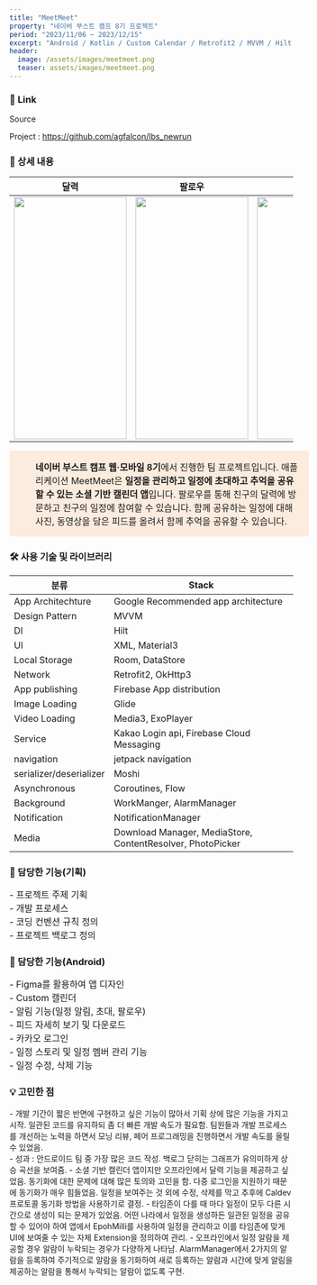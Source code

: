 ```yaml
---
title: "MeetMeet"
property: "네이버 부스트 캠프 8기 프로젝트"
period: "2023/11/06 ~ 2023/12/15"
excerpt: "Android / Kotlin / Custom Calendar / Retrofit2 / MVVM / Hilt / Material3 / Room / DataStore  FCM / Jetpack navigation / Moshi / WorkManager / AlarmManger"
header:
  image: /assets/images/meetmeet.png
  teaser: assets/images/meetmeet.png
---
```

### 🔗 Link
Source

Project : <a href = "https://github.com/boostcampwm2023/and08-meetmeet">https://github.com/agfalcon/lbs_newrun</a>


### 📖 상세 내용

|달력|팔로우|일정초대|알림|피드|
|:---:|:---:|:---:|:---:|:---:|
|<img width="200" height="430" src="https://github.com/boostcampwm2023/and08-meetmeet/assets/97400357/8336fca3-03aa-47cf-ae59-268aef2d7302"/>|<img width="200" height="430"  src="https://github.com/boostcampwm2023/and08-meetmeet/assets/97400357/bf22c572-a0a5-4c6b-84d6-a28df9980d4d"/>|<img width="200" height="430" src="https://github.com/boostcampwm2023/and08-meetmeet/assets/97400357/92d685c7-8da5-4de4-bfe0-6b11260ac884"/>|<img width="200" height="430" src="https://github.com/boostcampwm2023/and08-meetmeet/assets/97400357/2892e3b0-33f5-4462-b9ff-3eb61fb84735"/>|<img width="200" height="430" src="https://github.com/boostcampwm2023/and08-meetmeet/assets/97400357/960fed3c-8a8e-4886-bc59-a3622a1e6b91"/>|


<div style="display: flex; width: 100%; border-radius: 3px; background: rgb(251, 236, 221); padding: 16px 16px 16px 12px;"><div><div class="notion-record-icon notranslate" style="display: flex; align-items: center; justify-content: center; height: 24px; width: 24px; border-radius: 0.25em; flex-shrink: 0;"><div style="display: flex; align-items: center; justify-content: center; height: 24px; width: 24px;"><div style="height: 16.8px; width: 16.8px; font-size: 16.8px; line-height: 1; margin-left: 0px; color: black;"><img class="notion-emoji" alt="🐷" aria-label="🐷" src="data:image/gif;base64,R0lGODlhAQABAIAAAP///wAAACH5BAEAAAAALAAAAAABAAEAAAICRAEAOw==" style="width: 100%; height: 100%; background: url(&quot;/images/emoji/twitter-emoji-spritesheet-64.d3a69865.png&quot;) 18.6441% 89.8305% / 6000% 6000%;"></div></div></div></div><div style="display: flex; flex-direction: column; min-width: 0px; margin-left: 8px; width: 100%;"><div spellcheck="true" placeholder="내용을 입력하세요" data-content-editable-leaf="true" contenteditable="false" style="max-width: 100%; width: 100%; white-space: pre-wrap; word-break: break-word; caret-color: rgb(55, 53, 47); padding-left: 2px; padding-right: 2px; font-size: 16px"><span style="font-weight:600" data-token-index="0" class="notion-enable-hover">네이버 부스트 캠프 웹·모바일 8기</span>에서 진행한 팀 프로젝트입니다. 애플리케이션 MeetMeet은 <span style="font-weight:600" data-token-index="2" class="notion-enable-hover">일정을 관리하고 일정에 초대하고 추억을 공유할 수 있는 소셜 기반 캘린더 앱</span>입니다. 팔로우를 통해 친구의 달력에 방문하고 친구의 일정에 참여할 수 있습니다. 함께 공유하는 일정에 대해 사진, 동영상을 담은 피드를 올려서 함께 추억을 공유할 수 있습니다.</div></div></div>



### 🛠️ 사용 기술 및 라이브러리
| 분류                    | Stack                                                      |
| ----------------------- | ---------------------------------------------------------- |
| App Architechture       | Google Recommended app architecture                        |
| Design Pattern          | MVVM                                                       |
| DI                      | Hilt                                                       |
| UI                      | XML, Material3                                             |
| Local Storage           | Room, DataStore                                            |
| Network                 | Retrofit2, OkHttp3                                         |
| App publishing          | Firebase App distribution                                  |
| Image Loading           | Glide                                                      |
| Video Loading           | Media3, ExoPlayer                                          |
| Service                 | Kakao Login api, Firebase Cloud Messaging                  |
| navigation              | jetpack navigation                                         |
| serializer/deserializer | Moshi                                                      |
| Asynchronous            | Coroutines, Flow                                           |
| Background              | WorkManger, AlarmManager                                   |
| Notification            | NotificationManager                                        |
| Media                   | Download Manager, MediaStore, ContentResolver, PhotoPicker |

### 📱 담당한 기능(기획)
<p style="font-size:16px;">
- 프로젝트 주제 기획<br>
- 개발 프로세스<br>
- 코딩 컨벤션 규칙 정의<br>
- 프로젝트 백로그 정의<br>
</p>

### 📱 담당한 기능(Android)
<p style="font-size:16px;">
- Figma를 활용하여 앱 디자인<br>
- Custom 캘린더<br>
- 알림 기능(일정 알림, 초대, 팔로우)<br>
- 피드 자세히 보기 및 다운로드<br>
- 카카오 로그인<br>
- 일정 스토리 및 일정 멤버 관리 기능<br>
- 일정 수정, 삭제 기능<br>
</p>



### 💡 고민한 점
<p style="font-size:14px;">
- 개발 기간이 짧은 반면에 구현하고 싶은 기능이 많아서 기획 상에 많은 기능을 가지고 시작. 일관된 코드를 유지하되 좀 더 빠른 개발 속도가 필요함. 팀원들과 개발 프로세스를 개선하는 노력을 하면서 모닝 리뷰, 페어 프로그래밍을 진행하면서 개발 속도를 올릴 수 있었음.<br>
- 성과 : 안드로이드 팀 중 가장 많은 코드 작성. 백로그 닫히는 그래프가 유의미하게 상승 곡선을 보여줌.
- 소셜 기반 캘린더 앱이지만 오프라인에서 달력 기능을 제공하고 싶었음. 동기화에 대한 문제에 대해 많은 토의와 고민을 함. 다중 로그인을 지원하기 때문에 동기화가 매우 힘들었음. 일정을 보여주는 것 외에 수정, 삭제를 막고 추후에 Caldev 프로토콜 동기화 방법을 사용하기로 결정.
- 타임존이 다를 때 마다 일정이 모두 다른 시간으로 생성이 되는 문제가 있었음. 어떤 나라에서 일정을 생성하든 일관된 일정을 공유할 수 있어야 하여 앱에서 EpohMilli를 사용하여 일정을 관리하고 이를 타임존에 맞게 UI에 보여줄 수 있는 자체 Extension을 정의하여 관리.
- 오프라인에서 일정 알람을 제공할 경우 알람이 누락되는 경우가 다양하게 나타남. AlarmManager에서 2가지의 알람을 등록하여 주기적으로 알람을 동기화하여 새로 등록하는 알람과 시간에 맞게 알림을 제공하는 알람을 통해서 누락되는 알람이 없도록 구현.
</p>
